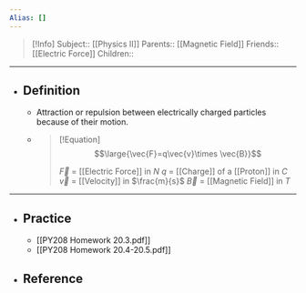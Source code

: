 ```yaml
---
Alias: []
---
```

> [!Info]
> Subject:: [[Physics II]]
> Parents:: [[Magnetic Field]]
> Friends:: [[Electric Force]]
> Children:: 
---
- ## Definition
	- Attraction or repulsion between electrically charged particles because of their motion.
	- > [!Equation]
	  > $$\large{\vec{F}=q\vec{v}\times \vec{B}}$$
	  > 
	  > $\vec{F}$ = [[Electric Force]] in $N$
	  > $q$ = [[Charge]] of a [[Proton]] in $C$
	  > $\vec{v}$ = [[Velocity]] in $\frac{m}{s}$
	  > $\vec{B}$ = [[Magnetic Field]] in $T$
---
- ## Practice
	- [[PY208 Homework 20.3.pdf]]
	- [[PY208 Homework 20.4-20.5.pdf]]
- ## Reference